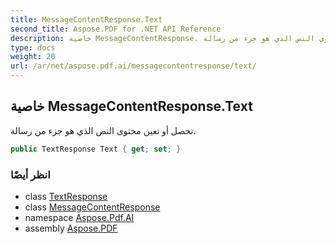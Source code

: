 ```yaml
---
title: MessageContentResponse.Text
second_title: Aspose.PDF for .NET API Reference
description: خاصية MessageContentResponse. تحصل أو تعين محتوى النص الذي هو جزء من رسالة
type: docs
weight: 20
url: /ar/net/aspose.pdf.ai/messagecontentresponse/text/
---
```

## خاصية MessageContentResponse.Text

تحصل أو تعين محتوى النص الذي هو جزء من رسالة.

```csharp
public TextResponse Text { get; set; }
```

### انظر أيضًا

* class [TextResponse](../../textresponse/)
* class [MessageContentResponse](../)
* namespace [Aspose.Pdf.AI](../../../aspose.pdf.ai/)
* assembly [Aspose.PDF](../../../)